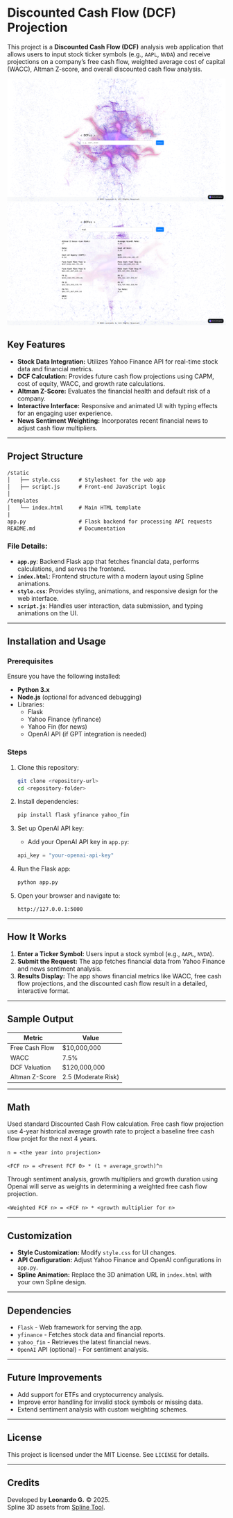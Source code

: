 # Discounted Cash Flow (DCF) Projection

This project is a **Discounted Cash Flow (DCF)** analysis web application that allows users to input stock ticker symbols (e.g., `AAPL`, `NVDA`) and receive projections on a company’s free cash flow, weighted average cost of capital (WACC), Altman Z-score, and overall discounted cash flow analysis.


![Alt text](home.png)
![Alt text](use.png)


## Key Features

- **Stock Data Integration:** Utilizes Yahoo Finance API for real-time stock data and financial metrics.
- **DCF Calculation:** Provides future cash flow projections using CAPM, cost of equity, WACC, and growth rate calculations.
- **Altman Z-Score:** Evaluates the financial health and default risk of a company.
- **Interactive Interface:** Responsive and animated UI with typing effects for an engaging user experience.
- **News Sentiment Weighting:** Incorporates recent financial news to adjust cash flow multipliers.

---

## Project Structure

```
/static
│   ├── style.css      # Stylesheet for the web app
│   ├── script.js      # Front-end JavaScript logic
│
/templates
│   └── index.html     # Main HTML template
|
app.py                 # Flask backend for processing API requests
README.md              # Documentation
```

### File Details:
- **`app.py`**: Backend Flask app that fetches financial data, performs calculations, and serves the frontend.
- **`index.html`**: Frontend structure with a modern layout using Spline animations.
- **`style.css`**: Provides styling, animations, and responsive design for the web interface.
- **`script.js`**: Handles user interaction, data submission, and typing animations on the UI.

---

## Installation and Usage

### Prerequisites

Ensure you have the following installed:
- **Python 3.x**
- **Node.js** (optional for advanced debugging)
- Libraries:
  - Flask
  - Yahoo Finance (yfinance)
  - Yahoo Fin (for news)
  - OpenAI API (if GPT integration is needed)

### Steps

1. Clone this repository:
   ```bash
   git clone <repository-url>
   cd <repository-folder>
   ```

2. Install dependencies:
   ```bash
   pip install flask yfinance yahoo_fin
   ```

3. Set up OpenAI API key:
   - Add your OpenAI API key in `app.py`:
   ```python
   api_key = "your-openai-api-key"
   ```

4. Run the Flask app:
   ```bash
   python app.py
   ```

5. Open your browser and navigate to:
   ```
   http://127.0.0.1:5000
   ```

---

## How It Works

1. **Enter a Ticker Symbol:** Users input a stock symbol (e.g., `AAPL`, `NVDA`).
2. **Submit the Request:** The app fetches financial data from Yahoo Finance and news sentiment analysis.
3. **Results Display:** The app shows financial metrics like WACC, free cash flow projections, and the discounted cash flow result in a detailed, interactive format.

---

## Sample Output

| **Metric**       | **Value**       |
|------------------|-----------------|
| Free Cash Flow   | $10,000,000      |
| WACC             | 7.5%             |
| DCF Valuation    | $120,000,000     |
| Altman Z-Score   | 2.5 (Moderate Risk) |

---

## Math
Used standard Discounted Cash Flow calculation. Free cash flow projection use 4-year historical average growth rate to project a baseline free cash flow projet for the next 4 years. 

`n = <the year into projection>`

`<FCF n> = <Present FCF 0> * (1 + average_growth)^n`

Through sentiment analysis, growth multipliers and growth duration using Openai will serve as weights in determining a weighted free cash flow projection.

`<Weighted FCF n> = <FCF n> * <growth multiplier for n> `

---


## Customization

- **Style Customization:** Modify `style.css` for UI changes.
- **API Configuration:** Adjust Yahoo Finance and OpenAI configurations in `app.py`.
- **Spline Animation:** Replace the 3D animation URL in `index.html` with your own Spline design.

---

## Dependencies

- `Flask` - Web framework for serving the app.
- `yfinance` - Fetches stock data and financial reports.
- `yahoo_fin` - Retrieves the latest financial news.
- `OpenAI` API (optional) - For sentiment analysis.

---

## Future Improvements

- Add support for ETFs and cryptocurrency analysis.
- Improve error handling for invalid stock symbols or missing data.
- Extend sentiment analysis with custom weighting schemes.

---

## License

This project is licensed under the MIT License. See `LICENSE` for details.

---

## Credits

Developed by **Leonardo G.** © 2025.  
Spline 3D assets from [Spline Tool](https://spline.design/).
